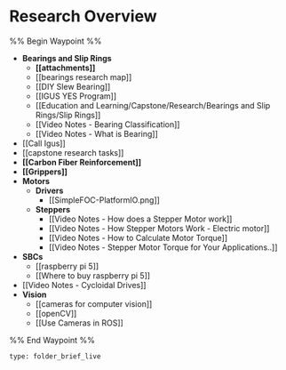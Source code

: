 # Research Overview

%% Begin Waypoint %%
- **Bearings and Slip Rings**
	- **[[attachments]]**
	- [[bearings research map]]
	- [[DIY Slew Bearing]]
	- [[IGUS YES Program]]
	- [[Education and Learning/Capstone/Research/Bearings and Slip Rings/Slip Rings]]
	- [[Video Notes - Bearing Classification]]
	- [[Video Notes - What is Bearing]]
- [[Call Igus]]
- [[capstone research tasks]]
- **[[Carbon Fiber Reinforcement]]**
- **[[Grippers]]**
- **Motors**
	- **Drivers**
		- [[SimpleFOC-PlatformIO.png]]
	- **Steppers**
		- [[Video Notes - How does a Stepper Motor work]]
		- [[Video Notes - How Stepper Motors Work - Electric motor]]
		- [[Video Notes - How to Calculate Motor Torque]]
		- [[Video Notes - Stepper Motor Torque for Your Applications..]]
- **SBCs**
	- [[raspberry pi 5]]
	- [[Where to buy raspberry pi 5]]
- [[Video Notes - Cycloidal Drives]]
- **Vision**
	- [[cameras for computer vision]]
	- [[openCV]]
	- [[Use Cameras in ROS]]

%% End Waypoint %%

 
```ccard
type: folder_brief_live
```
 